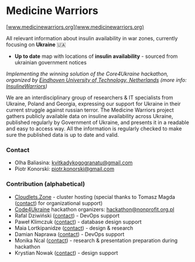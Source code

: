 # Medicine Warriors

[www.medicinewarriors.org](www.medicinewarriors.org)

All relevant information about insulin availability in war zones, currently focusing on **Ukraine** :ukraine:
- **Up to date** map with locations of **insulin availability** - sourced from ukrainian government notices

*Implementing the winning solution of the Core4Ukraine hackathon, organized by [Eindhoven University of Technology, Netherlands](https://www.tue.nl/en)
(more info: [InsulineWarriors](https://code4ukraine.devpost.com/project-gallery))*

We are an interdisciplinary group of researchers & IT specialists from Ukraine, Poland and Georgia, expressing our support for Ukraine in their current struggle against russian terror. The Medicine Warriors project gathers publicly available data on insuline availability across Ukraine, published regularly by Government of Ukraine, and presents it in a readable and easy to access way. All the information is regularly checked to make sure the published data is up to date and valid.


### Contact
- Olha Baliasina: [kvitkadykogogranatu@gmail.com](mailto:kvitkadykogogranatu@gmail.com)
- Piotr Konorski: [piotr.konorski@gmail.com](mailto:piotr.konorski@gmail.com)

### Contribution (alphabetical)
- [Cloudlets.Zone](http://cloudlets.zone) - cluster hosting (special thanks to Tomasz Magda ([contact](mailto:t.magda@produkcjachmur.pl)) for organizational support)
- [Code4Ukraine](https://www.nonprofit.org.pl) hackathon organizers: [hackathon@nonprofit.org.pl](mailto:hackathon@nonprofit.org.pl)
- Rafal Dziwiński ([contact](mailto:rafal.dziwinski@korbank.pl)) - DevOps support
- Paweł Klimczuk ([contact](mailto:pklimczu)) - database design support
- Maia Lortkipanidze ([contact](mailto:mashiko@uni.minerva.edu)) - design & research
- Damian Naprawa ([contact](mailto:damian@szkoladockera.pl)) - DevOps support
- Monika Ncal ([contact](mailto:mbnc0000@gmail.com)) - research & presentation preparation during hackathon
- Krystian Nowak ([contact](https://t.me/krystiannowak)) - design support
